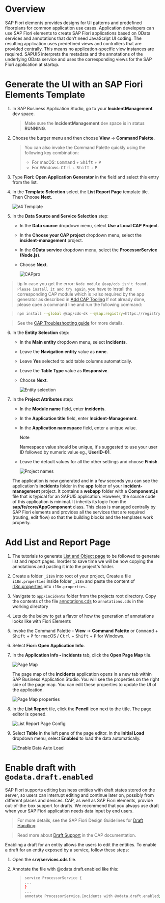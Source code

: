 
# Overview

SAP Fiori elements provides designs for UI patterns and predefined floorplans for common application use cases. Application developers can use SAP Fiori elements to create SAP Fiori applications based on OData services and annotations that don’t need JavaScript UI coding. The resulting application uses predefined views and controllers that are provided centrally. This means no application-specific view instances are required. SAPUI5 interprets the metadata and the annotations of the underlying OData service and uses the corresponding views for the SAP Fiori application at startup.

# Generate the UI with an SAP Fiori Elements Template

1. In SAP Business Application Studio, go to your **IncidentManagement** dev space.

    > Make sure the **IncidentManagement** dev space is in status **RUNNING**.

2. Choose the burger menu and then choose **View** &rarr; **Command Palette**.

    > You can also invoke the Command Palette quickly using the following key combination:
    >
    > - For macOS: <kbd>Command</kbd> + <kbd>Shift</kbd> + <kbd>P</kbd>
    > - For Windows: <kbd>Ctrl</kbd> + <kbd>Shift</kbd> + <kbd>P</kbd>

3. Type **Fiori: Open Application Generator** in the field and select this entry from the list.

4. In the **Template Selection** select the **List Report Page** template tile. Then Choose **Next**.

    <!-- border; size:540px -->
    ![V4 Template](./images/vscv4template.png)

<div class="impl node">

5. In the **Data Source and Service Selection** step:

    - In the **Data source** dropdown menu, select **Use a Local CAP Project**.

    - In the **Choose your CAP project** dropdown menu, select the **incident-management** project.

    - In the **OData service** dropdown menu, select the **ProcessorService (Node.js)**.
    
    - Choose **Next**.

        <!-- border; size:540px --> 
        ![CAPpro](./images/datasourceselection.png)

</div>

   > tip
   >In case you get the error: `Node module @sap/cds isn't found. Please install it and try again`, you have to install the corresponding CAP module which is >also required   by the app generator as described in [Add CAP Tooling](https://cap.cloud.sap/docs/tools/#command-line-interface-cli)
   > If not already done, please open a command line and run the following command:

   > ```bash
   > npm install --global @sap/cds-dk --@sap:registry=https://registry.npmjs.org/
   > ```

   >See the [CAP Troubleshooting guide](https://cap.cloud.sap/docs/advanced/troubleshooting#npm-installation) for more details.


6. In the **Entity Selection** step:

    - In the **Main entity** dropdown menu, select **Incidents**.
    - Leave the **Navigation entity** value as **none**.
    - Leave  **Yes** selected to add table columns automatically.
    - Leave the **Table Type** value as **Responsive**.   
    - Choose **Next**.

        <!-- border; size:540px --> 
        ![Entity selection](./images/entityselection.png)

7. In the **Project Attributes** step:

   - In the **Module name** field, enter **incidents**.

    - In the **Application title** field, enter **Incident-Management**.

    - In the **Application namespace** field, enter a unique value.
       > [!NOTE]
       > Namespace value should be unique, it's suggested to use your user ID followed by numeric value eg., **UserID-01**.

    - Leave the default values for all the other settings and choose **Finish**.

        <!-- border; size:540px --> 
        ![Project names](./images/vscrfeapp.png)

    The application is now generated and in a few seconds you can see the application's **incidents** folder in the **app** folder of your **incident-management** project. It contains a **webapp** folder with a **Component.js** file that is typical for an SAPUI5 application. However, the source code of this application is minimal. It inherits its logic from the **sap/fe/core/AppComponent** class. This class is managed centrally by SAP Fiori elements and provides all the services that are required (routing, edit flow) so that the building blocks and the templates work properly.


# Add List and Report Page

1. The tutorials to generate [List and Object page](https://developers.sap.com/tutorials/add-fiori-elements-uis.html#f9446c7a-810d-4c8f-a00b-b146386dd8bd) to be followed to generate list and report pages. Inorder to save time we will be now copying the annotations and pasting it into the project's folder.

2. Create a folder `_i18n` into root of your project, Create a file `i18n.properties` inside folder `_i18n` and paste the content of [i18n.properties](./files/_i18n/i18n.properties) into `i18n.properties`. 

3. Navigate to `app/incidents` folder from the projects root directory.
    Copy the contents of the file [annotations.cds](./files/annotations.cds) to `annotations.cds` in the working directory

4. Lets do the below to get a flavor of how the generation of annotations looks like with Fiori Elements

5. Invoke the Command Palette - **View** &rarr; **Command Palette** or <kbd>Command</kbd> + <kbd>Shift</kbd> + <kbd>P</kbd> for macOS / <kbd>Ctrl</kbd> + <kbd>Shift</kbd> + <kbd>P</kbd> for Windows. 

6. Select **Fiori: Open Application Info**.

7. In the **Application Info - incidents** tab, click the **Open Page Map** tile. 

    <!-- border; size:540px --> 
    ![Page Map](./images/PageMap.png)

    The page map of the **incidents** application opens in a new tab within SAP Business Application Studio. You will see the properties on the right side of the page map. You can edit these properties to update the UI of the application.

    <!-- border; size:540px --> 
    ![Page Map properties](./images/PageMap-properties.png)

8. In the **List Report** tile, click the **Pencil** icon next to the title. The page editor is opened.

    <!-- border; size:540px --> 
    ![List Report Page Config](./images/ls3.png)

9. Select **Table** in the left pane of the page editor. In the **Initial Load** dropdown menu, select **Enabled** to load the data automatically.

    <!-- border; size:540px --> 
    ![Enable Data Auto Load](./images/ls8.png)


# Enable draft with `@odata.draft.enabled`

SAP Fiori supports editing business entities with draft states stored on the server, so users can interrupt editing and continue later on, possibly from different places and devices. CAP, as well as SAP Fiori elements, provide out-of-the-box support for drafts. We recommend that you always use draft when your SAP Fiori application needs data input by end users.

   >For more details, see the SAP Fiori Design Guidelines for [Draft Handling](https://experience.sap.com/fiori-design-web/draft-handling/).

   >Read more about [Draft Support](https://cap.cloud.sap/docs/advanced/fiori#draft-support) in the CAP documentation.

Enabling a draft for an entity allows the users to edit the entities. To enable a draft for an entity exposed by a service, follow these steps:

1. Open the **srv/services.cds** file.

2. Annotate the file with @odata.draft.enabled like this:

    > ```bash
    > service ProcessorService { 
    >...
    >}
    >...
    >annotate ProcessorService.Incidents with @odata.draft.enabled;
    > ```
    

